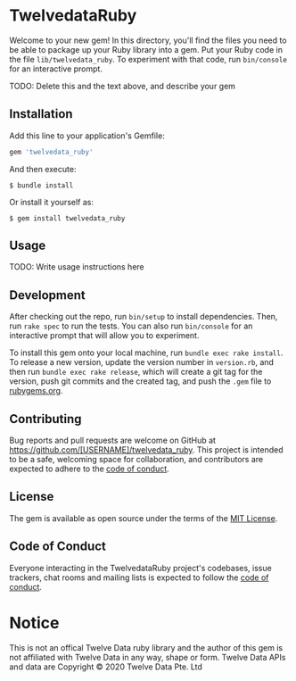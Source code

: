 # TwelvedataRuby

Welcome to your new gem! In this directory, you'll find the files you need to be able to package up your Ruby library into a gem. Put your Ruby code in the file `lib/twelvedata_ruby`. To experiment with that code, run `bin/console` for an interactive prompt.

TODO: Delete this and the text above, and describe your gem

## Installation

Add this line to your application's Gemfile:

```ruby
gem 'twelvedata_ruby'
```

And then execute:

    $ bundle install

Or install it yourself as:

    $ gem install twelvedata_ruby

## Usage

TODO: Write usage instructions here

## Development

After checking out the repo, run `bin/setup` to install dependencies. Then, run `rake spec` to run the tests. You can also run `bin/console` for an interactive prompt that will allow you to experiment.

To install this gem onto your local machine, run `bundle exec rake install`. To release a new version, update the version number in `version.rb`, and then run `bundle exec rake release`, which will create a git tag for the version, push git commits and the created tag, and push the `.gem` file to [rubygems.org](https://rubygems.org).

## Contributing

Bug reports and pull requests are welcome on GitHub at https://github.com/[USERNAME]/twelvedata_ruby. This project is intended to be a safe, welcoming space for collaboration, and contributors are expected to adhere to the [code of conduct](https://github.com/[USERNAME]/twelvedata_ruby/blob/master/CODE_OF_CONDUCT.md).

## License

The gem is available as open source under the terms of the [MIT License](https://opensource.org/licenses/MIT).

## Code of Conduct

Everyone interacting in the TwelvedataRuby project's codebases, issue trackers, chat rooms and mailing lists is expected to follow the [code of conduct](https://github.com/[USERNAME]/twelvedata_ruby/blob/master/CODE_OF_CONDUCT.md).


# Notice

This is not an offical Twelve Data ruby library and the author of this gem is not affiliated with Twelve Data in any way, shape or form. Twelve Data APIs and data are Copyright © 2020 Twelve Data Pte. Ltd
